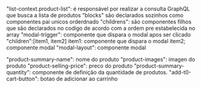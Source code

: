"list-context.product-list":  é responsável por realizar a consulta GraphQL que busca a lista de produtos
    "blocks" são declarados sozinhos como componentes pai unicos orderdnado
    "childrens": são componentes filhos que são declarados no codigo de acordo com a ordem pre estabelecida no array
"modal-trigger": componente que dispara o modal apos ser clicado
    "children":[item1, item2]
        item1: componente que dispara o modal
        item2; componente modal
"modal-layout": componente modal

"product-summary-name": nome do produto
"product-images": imagen do produto
"product-selling-price": preco do produto
"product-summary-quantity": componente de definição da quantidade de produtos.
"add-t0-cart-button": botao de adicionar ao carrinho     